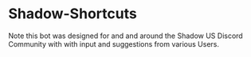# Shadow-Shortcuts
Note this bot was designed for and and around the Shadow US Discord Community with
with input and suggestions from various Users.
